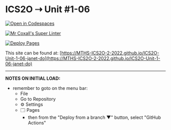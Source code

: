 # ICS2O ⇢ Unit #1-06

[![Open in Codespaces](https://classroom.github.com/assets/launch-codespace-f4981d0f882b2a3f0472912d15f9806d57e124e0fc890972558857b51b24a6f9.svg)](https://classroom.github.com/open-in-codespaces?assignment_repo_id=10270387)

[![Mr Coxall's Super Linter](https://github.com/MTHS-ICS2O-2-2022/ICS2O-Unit-1-06-janet-do/workflows/Mr%20Coxall's%20Super%20Linter/badge.svg)](https://github.com/MTHS-ICS2O-2-2022/ICS2O-Unit-1-06-janet-do/actions)

[![Deploy Pages](https://github.com/MTHS-ICS2O-2-2022/ICS2O-Unit-1-06-janet-do/workflows/Deploy%20Pages/badge.svg)](https://github.com/MTHS-ICS2O-2-2022/ICS2O-Unit-1-06-janet-do/actions)

This site can be found at: [https://MTHS-ICS2O-2-2022.github.io/ICS2O-Unit-1-06-janet-do](https://MTHS-ICS2O-2-2022.github.io/ICS2O-Unit-1-06-janet-do)

---

**NOTES ON INITIAL LOAD:**
- remember to goto on the menu bar:
  - File
  - Go to Repository
  - ⚙ Settings
  - 🗔 Pages
    - then from the "Deploy from a branch ▼" button, select "GitHub Actions"
